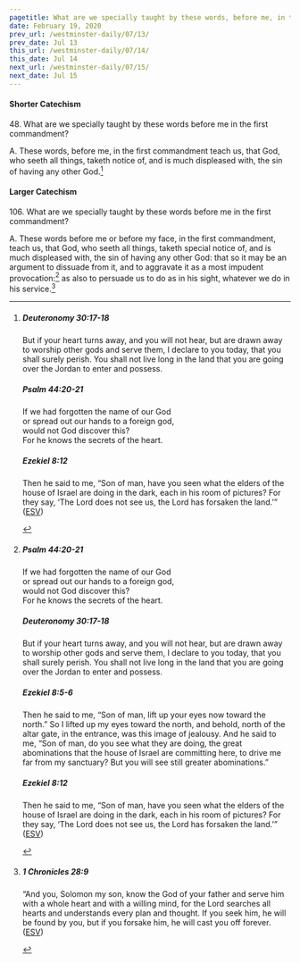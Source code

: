 ```yaml
---
pagetitle: What are we specially taught by these words, before me, in the first commandment?
date: February 19, 2020
prev_url: /westminster-daily/07/13/
prev_date: Jul 13
this_url: /westminster-daily/07/14/
this_date: Jul 14
next_url: /westminster-daily/07/15/
next_date: Jul 15
---
```


#### Shorter Catechism

48\. What are we specially taught by these words before me in the first commandment?

A. These words, before me, in the first commandment teach us, that God, who seeth all things, taketh notice of, and is much displeased with, the sin of having any other God.[^fnref:wsc1]


[^fnref:wsc1]: <div class="esv"><h5>Deuteronomy 30:17-18</h5> <div class="esv-text"><p id="p05030017.01-1">But if your heart turns away, and you will not hear, but are drawn away to worship other gods and serve them, I declare to you today, that you shall surely perish. You shall not live long in the land that you are going over the Jordan to enter and possess.</p> </div><h5>Psalm 44:20-21</h5> <div class="esv-text"><div class="block-indent"> <p class="line-group" id="p19044020.01-2">If we had forgotten the name of our God<br /> <span class="indent"></span>or spread out our hands to a foreign god,<br />  would not God discover this?<br /> <span class="indent"></span>For he knows the secrets of the heart.</p> </div> </div><h5>Ezekiel 8:12</h5> <div class="esv-text"><p id="p26008012.01-3">Then he said to me, &#8220;Son of man, have you seen what the elders of the house of Israel are doing in the dark, each in his room of pictures? For they say, &#8216;The <span class="small-caps">Lord</span> does not see us, the <span class="small-caps">Lord</span> has forsaken the land.&#8217;&#8221;  (<a href="http://www.esv.org" class="copyright">ESV</a>)</p> </div> </div>


#### Larger Catechism

106\. What are we specially taught by these words before me in the first commandment?

A. These words before me or before my face, in the first commandment, teach us, that God, who seeth all things, taketh special notice of, and is much displeased with, the sin of having any other God: that so it may be an argument to dissuade from it, and to aggravate it as a most impudent provocation:[^fnref:wlc1] as also to persuade us to do as in his sight, whatever we do in his service.[^fnref:wlc2]


[^fnref:wlc1]: <div class="esv"><h5>Psalm 44:20-21</h5> <div class="esv-text"><div class="block-indent"> <p class="line-group" id="p19044020.01-1">If we had forgotten the name of our God<br /> <span class="indent"></span>or spread out our hands to a foreign god,<br />  would not God discover this?<br /> <span class="indent"></span>For he knows the secrets of the heart.</p> </div> </div><h5>Deuteronomy 30:17-18</h5> <div class="esv-text"><p id="p05030017.01-2">But if your heart turns away, and you will not hear, but are drawn away to worship other gods and serve them, I declare to you today, that you shall surely perish. You shall not live long in the land that you are going over the Jordan to enter and possess.</p> </div><h5>Ezekiel 8:5-6</h5> <div class="esv-text"><p id="p26008005.01-3">Then he said to me, &#8220;Son of man, lift up your eyes now toward the north.&#8221; So I lifted up my eyes toward the north, and behold, north of the altar gate, in the entrance, was this image of jealousy. And he said to me, &#8220;Son of man, do you see what they are doing, the great abominations that the house of Israel are committing here, to drive me far from my sanctuary? But you will see still greater abominations.&#8221;</p> </div><h5>Ezekiel 8:12</h5> <div class="esv-text"><p id="p26008012.01-4">Then he said to me, &#8220;Son of man, have you seen what the elders of the house of Israel are doing in the dark, each in his room of pictures? For they say, &#8216;The <span class="small-caps">Lord</span> does not see us, the <span class="small-caps">Lord</span> has forsaken the land.&#8217;&#8221;  (<a href="http://www.esv.org" class="copyright">ESV</a>)</p> </div> </div>

[^fnref:wlc2]: <div class="esv"><h5>1 Chronicles 28:9</h5> <div class="esv-text"> <p id="p13028009.05-1">&#8220;And you, Solomon my son, know the God of your father and serve him with a whole heart and with a willing mind, for the <span class="small-caps">Lord</span> searches all hearts and understands every plan and thought. If you seek him, he will be found by you, but if you forsake him, he will cast you off forever.  (<a href="http://www.esv.org" class="copyright">ESV</a>)</p> </div> </div>

